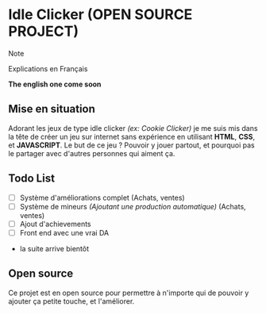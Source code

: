 # Idle Clicker (OPEN SOURCE PROJECT)

> [!NOTE]
> Explications en Français
>
> **The english one come soon**

## Mise en situation
Adorant les jeux de type idle clicker *(ex: Cookie Clicker)* je me suis mis dans la tête de créer un jeu sur internet sans expérience en utilisant **HTML**, **CSS**, et **JAVASCRIPT**.
Le but de ce jeu ? Pouvoir y jouer partout, et pourquoi pas le partager avec d'autres personnes qui aiment ça.

## Todo List
- [ ] Système d'améliorations complet (Achats, ventes)
- [ ] Système de mineurs *(Ajoutant une production automatique)* (Achats, ventes)
- [ ] Ajout d'achievements
- [ ] Front end avec une vrai DA
- la suite arrive bientôt

## Open source
Ce projet est en open source pour permettre à n'importe qui de pouvoir y ajouter ça petite touche, et l'améliorer. 
